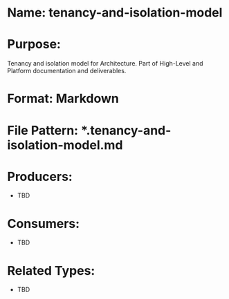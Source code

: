 # Name: tenancy-and-isolation-model

# Purpose:
Tenancy and isolation model for Architecture. Part of High-Level and Platform documentation and deliverables.

# Format: Markdown

# File Pattern: *.tenancy-and-isolation-model.md

# Producers:
- TBD

# Consumers:
- TBD

# Related Types:
- TBD
